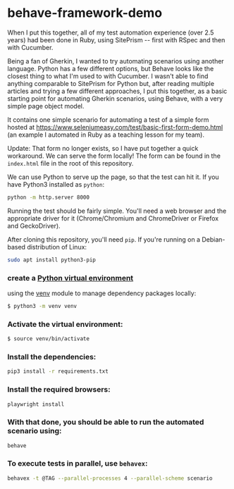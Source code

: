 # behave-framework-demo

When I put this together, all of my test automation experience (over 2.5 years) had been done in Ruby, using SitePrism -- first with RSpec and then with Cucumber.

Being a fan of Gherkin, I wanted to try automating scenarios using another language.  Python has a few different options, but Behave looks like the closest thing to what I'm used to with Cucumber.  I wasn't able to find anything comparable to SitePrism for Python but, after reading multiple articles and trying a few different approaches, I put this together, as a basic starting point for automating Gherkin scenarios, using Behave, with a very simple page object model.

It contains one simple scenario for automating a test of a simple form hosted at https://www.seleniumeasy.com/test/basic-first-form-demo.html (an example I automated in Ruby as a teaching lesson for my team).

Update: That form no longer exists, so I have put together a quick workaround.  We can serve the form locally!  The form can be found in the `index.html` file in the root of this repository.

We can use Python to serve up the page, so that the test can hit it.  If you have Python3 installed as `python`:
``` bash
python -m http.server 8000
```

Running the test should be fairly simple.
You'll need a web browser and the appropriate driver for it (Chrome/Chromium and ChromeDriver or Firefox and GeckoDriver).

After cloning this repository, you'll need `pip`.
If you're running on a Debian-based distribution of Linux:

```bash
sudo apt install python3-pip
```

### create a [Python virtual environment](https://docs.python.org/3/tutorial/venv.html)
using the [venv](https://docs.python.org/3/library/venv.html) module
to manage dependency packages locally:
```bash
$ python3 -m venv venv
```

### Activate the virtual environment:
```bash
$ source venv/bin/activate
```


### Install the dependencies:
``` bash
pip3 install -r requirements.txt
```


### Install the required browsers:
``` bash
playwright install
```

### With that done, you should be able to run the automated scenario using:
``` bash
behave
```

### To execute tests in parallel, use `behavex`:
``` bash
behavex -t @TAG --parallel-processes 4 --parallel-scheme scenario
```
